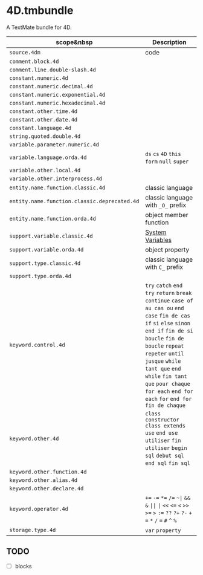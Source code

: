 # 4D.tmbundle
A TextMate bundle for 4D.

|scope&nbsp|Description|
|-|-|
|`source.4dm`|code|
|`comment.block.4d`||
|`comment.line.double-slash.4d`||
|`constant.numeric.4d`||
|`constant.numeric.decimal.4d`||
|`constant.numeric.exponential.4d`||
|`constant.numeric.hexadecimal.4d`||
|`constant.other.time.4d`||
|`constant.other.date.4d`||
|`constant.language.4d`||
|`string.quoted.double.4d`||
|`variable.parameter.numeric.4d`||
|`variable.language.orda.4d`|`ds` `cs` `4D` `this` `form` `null` `super`|
|`variable.other.local.4d`||
|`variable.other.interprocess.4d`||
|`entity.name.function.classic.4d`|classic language|
|`entity.name.function.classic.deprecated.4d`|classic language with `_O_` prefix|
|`entity.name.function.orda.4d`|object member function|
|`support.variable.classic.4d`|[System Variables](https://developer.4d.com/docs/Concepts/variables#system-variables)|
|`support.variable.orda.4d`|object property|
|`support.type.classic.4d`|classic language with `C_` prefix|
|`support.type.orda.4d`||
|`keyword.control.4d`|`try` `catch` `end try` `return` `break` `continue` `case of` `au cas ou` `end case` `fin de cas` `if` `si` `else` `sinon` `end if` `fin de si` `boucle` `fin de boucle` `repeat` `repeter` `until` `jusque` `while` `tant que` `end while` `fin tant que` `pour chaque` `for each` `end for each` `for` `end for` `fin de chaque`|
|`keyword.other.4d`|`class constructor` `class extends` `use` `end use` `utiliser` `fin utiliser` `begin sql` `debut sql` `end sql` `fin sql`|
|`keyword.other.function.4d`||
|`keyword.other.alias.4d`||
|`keyword.other.declare.4d`||
|`keyword.operator.4d`|`+=` `-=` `*=` `/=` `~\|` `&&` `&` `\|\|` `\|` `<<` `<=` `<` `>>` `>=` `>` `:=` `??` `?+` `?-` `+` `=` `*` `/` `=` `#` `^` `%`|
|`storage.type.4d`|`var` `property`|

## TODO

- [ ] blocks
